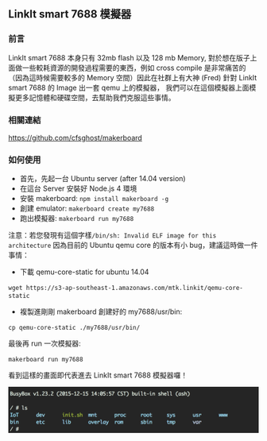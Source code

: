 ## LinkIt smart 7688 模擬器

### 前言

LinkIt smart 7688 本身只有 32mb flash 以及 128 mb Memory, 對於想在版子上面做一些較耗資源的開發過程需要的東西，例如 cross compile 是非常痛苦的（因為這時候需要較多的 Memory 空間）因此在社群上有大神 (Fred) 針對 LinkIt smart 7688 的 Image 出一套 qemu 上的模擬器， 我們可以在這個模擬器上面模擬更多記憶體和硬碟空間，去幫助我們克服這些事情。

### 相關連結

https://github.com/cfsghost/makerboard

### 如何使用

* 首先，先起一台 Ubuntu server (after 14.04 version)
* 在這台 Server 安裝好 Node.js 4 環境
* 安裝 makerboard: `npm install makerboard -g`
* 創建 emulator: `makerboard create my7688`
* 跑出模擬器: `makerboard run my7688`

注意：若您發現有這個字樣`/bin/sh: Invalid ELF image for this architecture` 因為目前的 Ubuntu qemu core 的版本有小 bug，建議這時做一件事情：

* 下載 qemu-core-static for ubuntu 14.04

```
wget https://s3-ap-southeast-1.amazonaws.com/mtk.linkit/qemu-core-static
```

* 複製進剛剛 makerboard 創建好的 my7688/usr/bin:

```
cp qemu-core-static ./my7688/usr/bin/
```

最後再 run 一次模擬器:

```
makerboard run my7688
```

看到這樣的畫面即代表進去 LinkIt smart 7688 模擬器囉！

![](7688emulator.png)


